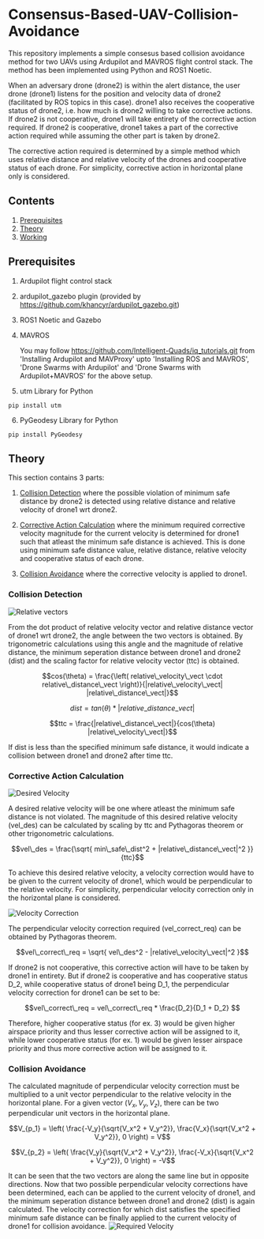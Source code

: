 # Consensus-Based-UAV-Collision-Avoidance
This repository implements a simple consesus based collision avoidance method for two UAVs using Ardupilot and MAVROS flight control stack. The method has been implemented using Python and ROS1 Noetic.

When an adversary drone (drone2) is within the alert distance, the user drone (drone1) listens for the position and velocity data of drone2 (facilitated by ROS topics in this case). drone1 also receives the cooperative status of drone2, i.e. how much is drone2 willing to take corrective actions. If drone2 is not cooperative, drone1 will take entirety of the corrective action required. If drone2 is cooperative, drone1 takes a part of the corrective action required while assuming the other part is taken by drone2. 

The corrective action required is determined by a simple method which uses relative distance and relative velocity of the drones and cooperative status of each drone. For simplicity, corrective action in horizontal plane only is considered.


## Contents

1. [Prerequisites](#prerequisites)
2. [Theory](#theory)
3. [Working](#working)

## Prerequisites
1. Ardupilot flight control stack
2. ardupilot_gazebo plugin (provided by https://github.com/khancyr/ardupilot_gazebo.git)
3. ROS1 Noetic and Gazebo
4. MAVROS

    You may follow https://github.com/Intelligent-Quads/iq_tutorials.git from 'Installing Ardupilot and MAVProxy' upto 'Installing ROS and MAVROS', 'Drone Swarms with Ardupilot' and 'Drone Swarms with Ardupilot+MAVROS' for the above setup.

5. utm Library for Python
```
pip install utm
```

6. PyGeodesy Library for Python
```
pip install PyGeodesy
```

## Theory
This section contains 3 parts:
1. [Collision Detection](#collision-detection) where the possible violation of minimum safe distance by drone2 is detected using relative distance and relative velocity of drone1 wrt drone2.
   
2. [Corrective Action Calculation](#corrective-action-calculation) where the minimum required corrective velocity magnitude for the current velocity is determined for drone1 such that atleast the minimum safe distance is achieved. This is done using minimum safe distance value, relative distance, relative velocity and cooperative status of each drone. 
   
3. [Collision Avoidance](#collision-avoidance) where the corrective velocity is applied to drone1.
   

### Collision Detection
![Relative vectors](https://github.com/user-attachments/assets/ed5862d2-4c99-4cae-8fd7-bd4fceb7bb13)

From the dot product of relative velocity vector and relative distance vector of drone1 wrt drone2, the angle between the two vectors is obtained. By trigonometric calculations using this angle and the magnitude of relative distance, the minimum seperation distance between drone1 and drone2 (dist) and the scaling factor for relative velocity vector (ttc) is obtained.  

```math
cos(\theta) = \frac{\left( relative\_velocity\_vect \cdot relative\_distance\_vect \right)}{|relative\_velocity\_vect| |relative\_distance\_vect|}
```
```math
dist = tan(\theta) * |relative\_distance\_vect|
```

```math
ttc = \frac{|relative\_distance\_vect|}{cos(\theta) |relative\_velocity\_vect|}
```

If dist is less than the specified minimum safe distance, it would indicate a collision between drone1 and drone2 after time ttc.


### Corrective Action Calculation
![Desired Velocity](https://github.com/user-attachments/assets/bea884ac-e22b-4bb1-93bb-7d31ff759e24)

A desired relative velocity will be one where atleast the minimum safe distance is not violated. The magnitude of this desired relative velocity (vel_des) can be calculated by scaling by ttc and Pythagoras theorem or other trigonometric calculations.  

```math
vel\_des = \frac{\sqrt{ min\_safe\_dist^2 + |relative\_distance\_vect|^2 }}{ttc}
```

To achieve this desired relative velocity, a velocity correction would have to be given to the current velocity of drone1, which would be perpendicular to the relative velocity. For simplicity, perpendicular velocity correction only in the horizontal plane is considered. 

![Velocity Correction](https://github.com/user-attachments/assets/501ddae9-d959-43a1-8ba1-f59fc8488227)

The perpendicular velocity correction required (vel_correct_req) can be obtained by Pythagoras theorem.

```math
vel\_correct\_req = \sqrt{ vel\_des^2 - |relative\_velocity\_vect|^2 }
```

If drone2 is not cooperative, this corrective action will have to be taken by drone1 in entirety. 
But if drone2 is cooperative and has cooperative status D_2, while cooperative status of drone1 being D_1, the perpendicular velocity correction for drone1 can be set to be:

```math
vel\_correct\_req = vel\_correct\_req * \frac{D_2}{D_1 + D_2} 
```

Therefore, higher cooperative status (for ex. 3) would be given higher airspace priority and thus lesser corrective action will be assigned to it, while lower cooperative status (for ex. 1) would be given lesser airspace priority and thus more corrective action will be assigned to it.


### Collision Avoidance
The calculated magnitude of perpendicular velocity correction must be multiplied to a unit vector perpendicular to the relative velocity in the horizontal plane. For a given vector $(V_x, V_y, V_z)$, there can be two perpendicular unit vectors in the horizontal plane. 

```math
V_{p_1} = \left( \frac{-V_y}{\sqrt{V_x^2 + V_y^2}}, \frac{V_x}{\sqrt{V_x^2 + V_y^2}}, 0 \right) = V
```

```math
V_{p_2} = \left( \frac{V_y}{\sqrt{V_x^2 + V_y^2}}, \frac{-V_x}{\sqrt{V_x^2 + V_y^2}}, 0 \right) = -V
```
It can be seen that the two vectors are along the same line but in opposite directions. 
Now that two possible perpendicular velocity corrections have been determined, each can be applied to the current velocity of drone1, and the minimum seperation distance between drone1 and drone2 (dist) is again calculated. The velocity correction for which dist satisfies the specified minimum safe distance can be finally applied to the current velocity of drone1 for collision avoidance. 
![Required Velocity](https://github.com/user-attachments/assets/329a02d5-538d-4c1e-a3dd-4e1ebbc43675)
